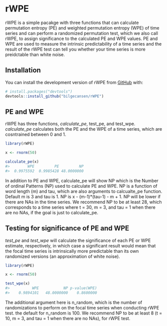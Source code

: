 
# rWPE

rWPE is a simple pacakge with three functions that can calculate
permutation entropy (PE) and weighted permutation entropy (WPE) of time
series and can perform a randomized permutation test, which we also call
rWPE, to assign significance to the calculated PE and WPE values. PE and
WPE are used to measure the intrinsic predictability of a time series
and the result of the rWPE test can tell you whether your time series is
more preidctable than white noise.

## Installation

You can install the development version of rWPE from
[GitHub](https://github.com/) with:

``` r
# install.packages("devtools")
devtools::install_github("bilgecansen/rWPE")
```

## PE and WPE

rWPE has three functions, *calculate_pe*, test_pe, and test_wpe.
*calculate_pe* calculates both the PE and the WPE of a time series,
which are cosntrained between 0 and 1.

``` r
library(rWPE)

x <- rnorm(50)

calculate_pe(x)
#>        WPE         PE         NP 
#>  0.9975592  0.9985428 48.0000000
```

In addition to PE and WPE, calculate_pe will show NP which is the Number
of ordinal Patterns (NP) used to calculate PE and WPE. NP is a function
of word length (m) and tau, which are also arguments to calcualte_pe
function. Default m is 3 and tau is 1. NP is x - (m-1)\*(tau-1) - m + 1.
NP will be lower if there are NAs in the time series. We recommend NP to
be at least 28, which corresponds to a time series where t = 30, m = 3,
and tau = 1 when there are no NAs, if the goal is just to calculate_pe.

## Testing for significance of PE and WPE

*test_pe* and *test_wpe* will calculate the significance of each PE or
WPE estimate, respectively, in which case a significant result would
mean that the focal time series is intrinsically more predictable than
its own randomized versions (an approximation of white noise).

``` r
library(rWPE)

x <- rnorm(50)

test_wpe(x)
#>          WPE           NP p-value(WPE) 
#>    0.9894101   48.0000000    0.8600000
```

The additional argument here is n_random, which is the number of
randomizations to perform on the focal time series when conducting rWPE
test. the default for n_random is 100. We recommend NP to be at least 8
(t = 10, m = 3, and tau = 1 when there are no NAs), for rWPE test.
